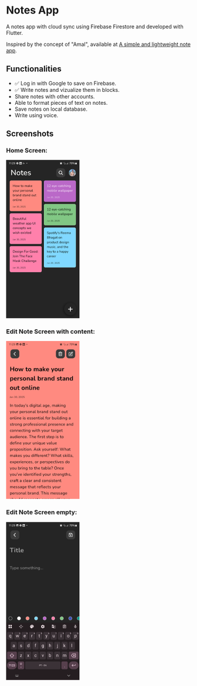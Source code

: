 # Notes App

A notes app with cloud sync using Firebase Firestore and developed with Flutter.

Inspired by the concept of "Amal", available at [A simple and lightweight note app](https://dribbble.com/shots/11875872-A-simple-and-lightweight-note-app).

## Functionalities
- ✅ Log in with Google to save on Firebase.
- ✅ Write notes and vizualize them in blocks.
- Share notes with other accounts.
- Able to format pieces of text on notes.
- Save notes on local database.
- Write using voice.

## Screenshots

### Home Screen:
<img src="screenshots/home.png" alt="screenshot" width="200"/>

### Edit Note Screen with content:
<img src="screenshots/edit_full.png" alt="screenshot" width="200"/>

### Edit Note Screen empty:
<img src="screenshots/edit_empty.png" alt="screenshot" width="200"/>